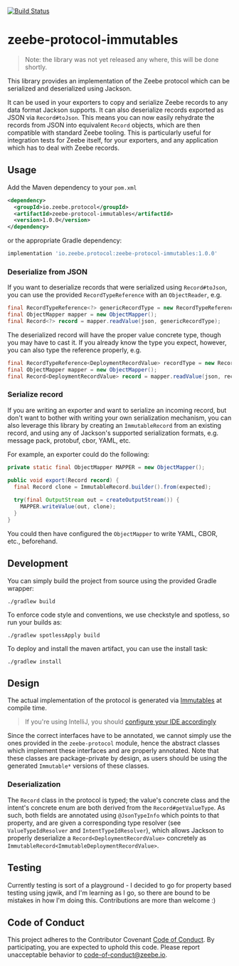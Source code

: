 [![Build Status](https://travis-ci.org/zeebe-io/zeebe-protocol-immutables.svg?branch=master)](https://travis-ci.org/zeebe-io/zeebe-protocol-immutables)

# zeebe-protocol-immutables

> Note: the library was not yet released any where, this will be done shortly.

This library provides an implementation of the Zeebe protocol which can be serialized and deserialized using Jackson.

It can be used in your exporters to copy and serialize Zeebe records to any data format Jackson supports. It can also deserialize
records exported as JSON via `Record#toJson`. This means you can now easily rehydrate the records from JSON into
equivalent `Record` objects, which are then compatible with standard Zeebe tooling. This is particularly useful for
integration tests for Zeebe itself, for your exporters, and any application which has to deal with Zeebe records. 

## Usage

Add the Maven dependency to your `pom.xml`

```xml
<dependency>
  <groupId>io.zeebe.protocol</groupId>
  <artifactId>zeebe-protocol-immutables</artifactId>
  <version>1.0.0</version>
</dependency>
```

or the appropriate Gradle dependency:

```groovy
implementation 'io.zeebe.protocol:zeebe-protocol-immutables:1.0.0'
```

### Deserialize from JSON

If you want to deserialize records that were serialized using `Record#toJson`, you can use the provided
`RecordTypeReference` with an `ObjectReader`, e.g.

```java
final RecordTypeReference<?> genericRecordType = new RecordTypeReference<>();
final ObjectMapper mapper = new ObjectMapper();
final Record<?> record = mapper.readValue(json, genericRecordType);
```

The deserialized record will have the proper value concrete type, though you may have to cast it. If you
already know the type you expect, however, you can also type the reference properly, e.g.

```java
final RecordTypeReference<DeploymentRecordValue> recordType = new RecordTypeReference<>();
final ObjectMapper mapper = new ObjectMapper();
final Record<DeploymentRecordValue> record = mapper.readValue(json, recordType);
```

### Serialize record

If you are writing an exporter and want to serialize an incoming record, but don't want to bother with writing your own
serialization mechanism, you can also leverage this library by creating an `ImmutableRecord` from an existing record, and
using any of Jackson's supported serialization formats, e.g. message pack, protobuf, cbor, YAML, etc.

For example, an exporter could do the following:

```java
private static final ObjectMapper MAPPER = new ObjectMapper();

public void export(Record record) {
  final Record clone = ImmutableRecord.builder().from(expected);
  
  try(final OutputStream out = createOutputStream()) {
    MAPPER.writeValue(out, clone);  
  }
}
```

You could then have configured the `ObjectMapper` to write YAML, CBOR, etc., beforehand.

## Development

You can simply build the project from source using the provided Gradle wrapper:

```shell
./gradlew build
```

To enforce code style and conventions, we use checkstyle and spotless, so run your builds as:

```shell
./gradlew spotlessApply build
```

To deploy and install the maven artifact, you can use the install task:

```shell
./gradlew install
```

## Design

The actual implementation of the protocol is generated via [Immutables](https://immutables.github.io/) at compile time.

> If you're using IntelliJ, you should [configure your IDE accordingly](https://immutables.github.io/apt.html#intellij-idea)

Since the correct interfaces have to be annotated, we cannot simply use the ones provided in the `zeebe-protocol` module, hence the abstract classes
which implement these interfaces and are properly annotated. Note that these classes are package-private by design,
as users should be using the generated `Immutable*` versions of these classes.

### Deserialization

The `Record` class in the protocol is typed; the value's concrete class and the intent's concrete enum are both derived from
the `Record#getValueType`. As such, both fields are annotated using `@JsonTypeInfo` which points to that property, and are given
a corresponding type resolver (see `ValueTypeIdResolver` and `IntentTypeIdResolver`), which allows Jackson to properly deserialize
a `Record<DeploymentRecordValue>` concretely as `ImmutableRecord<ImmutableDeploymentRecordValue>`. 

## Testing

Currently testing is sort of a playground - I decided to go for property based testing using jqwik, and I'm learning as I go, so there are bound
to be mistakes in how I'm doing this. Contributions are more than welcome :)

## Code of Conduct

This project adheres to the Contributor Covenant [Code of
Conduct](/CODE_OF_CONDUCT.md). By participating, you are expected to uphold
this code. Please report unacceptable behavior to
code-of-conduct@zeebe.io.
